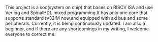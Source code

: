 This project is a soc(system on chip) that bases on RISCV ISA and use Verilog and SpinalHDL mixed programming.It has only one core that supports standard rv32IM now,and equipped with axi bus and some peripherals.
Currently, it is being continuously updated.
I am also a beginner, and if there are any shortcomings in my writing, I welcome everyone to correct me.
